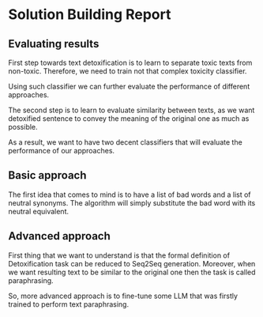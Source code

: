 # Solution Building Report

## Evaluating results
First step towards text detoxification is to learn to separate toxic texts from non-toxic. Therefore, we need to
train not that complex toxicity classifier.

Using such classifier we can further evaluate the performance of different approaches.

The second step is to learn to evaluate similarity between texts, as we want detoxified sentence to convey the meaning of
the original one as much as possible.

As a result, we want to have two decent classifiers that will evaluate the performance of our approaches.


## Basic approach
The first idea that comes to mind is to have a list of bad words and a list of neutral synonyms. The algorithm will
simply substitute the bad word with its neutral equivalent.

## Advanced approach
First thing that we want to understand is that the formal definition of Detoxification task can be reduced to Seq2Seq
generation. Moreover, when we want resulting text to be similar to the original one then the task is called paraphrasing.

So, more advanced approach is to fine-tune some LLM that was firstly trained to perform text paraphrasing.